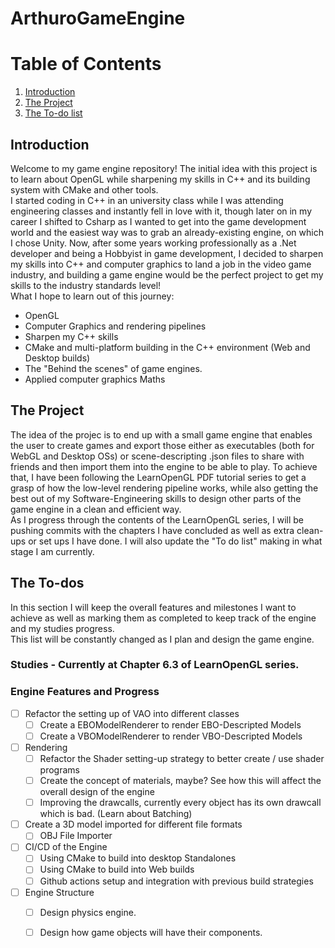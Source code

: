 # ArthuroGameEngine
# Table of Contents
1. [Introduction](#introduction)
2. [The Project](#the-project)
3. [The To-do list](#the-to-dos)

## Introduction
Welcome to my game engine repository! The initial idea with this project is to learn about OpenGL while sharpening my skills in C++ and its building system with CMake and other tools. <br>
I started coding in C++ in an university class while I was attending engineering classes and instantly fell in love with it, though later on in my career I shifted to Csharp as I wanted to get into the game development world and the easiest way was to grab an already-existing engine, on which I chose Unity. Now, after some years working professionally as a .Net developer and being a Hobbyist in game development, I decided to sharpen my skills into C++ and computer graphics to land a job in the video game industry, and building a game engine would be the perfect project to get my skills to the industry standards level! <br>
What I hope to learn out of this journey:
* OpenGL
* Computer Graphics and rendering pipelines
* Sharpen my C++ skills
* CMake and multi-platform building in the C++ environment (Web and Desktop builds)
* The "Behind the scenes" of game engines.
* Applied computer graphics Maths

## The Project
The idea of the projec is to end up with a small game engine that enables the user to create games and export those either as executables (both for WebGL and Desktop OSs) or scene-descripting .json files to share with friends and then import them into the engine to be able to play. To achieve that, I have been following the LearnOpenGL PDF tutorial series to get a grasp of how the low-level rendering pipeline works, while also getting the best out of my Software-Engineering skills to design other parts of the game engine in a clean and efficient way.<br> 
As I progress through the contents of the LearnOpenGL series, I will be pushing commits with the chapters I have concluded as well as extra clean-ups or set ups I have done. I will also update the "To do list" making in what stage I am currently.

## The To-dos
In this section I will keep the overall features and milestones I want to achieve as well as marking them as completed to keep track of the engine and my studies progress. <br>
This list will be constantly changed as I plan and design the game engine.
### **Studies** - Currently at Chapter 6.3 of LearnOpenGL series.

### **Engine Features and Progress**
- [ ] Refactor the setting up of VAO into different classes
    - [ ] Create a EBOModelRenderer to render EBO-Descripted Models
    - [ ] Create a VBOModelRenderer to render VBO-Descripted Models
- [ ] Rendering
    - [ ] Refactor the Shader setting-up strategy to better create / use shader programs
    - [ ] Create the concept of materials, maybe? See how this will affect the overall design of the engine
    - [ ] Improving the drawcalls, currently every object has its own drawcall which is bad. (Learn about Batching)

- [ ] Create a 3D model imported for different file formats
    - [ ] OBJ File Importer
- [ ] CI/CD of the Engine
    - [ ] Using CMake to build into desktop Standalones
    - [ ] Using CMake to build into Web builds
    - [ ] Github actions setup and integration with previous build strategies
- [ ] Engine Structure
    - [ ] Design physics engine.
    - [ ] Design how game objects will have their components.

